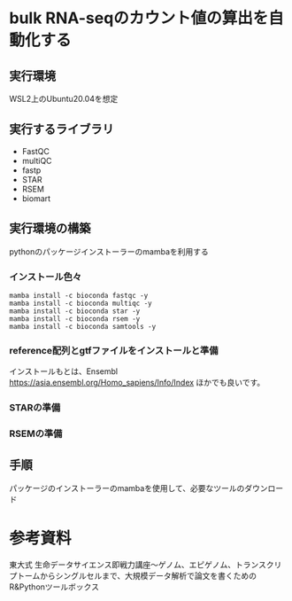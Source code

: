 # bulk RNA-seqのカウント値の算出を自動化する

## 実行環境
WSL2上のUbuntu20.04を想定

## 実行するライブラリ
- FastQC
- multiQC
- fastp
- STAR
- RSEM
- biomart

## 実行環境の構築
pythonのパッケージインストーラーのmambaを利用する
### インストール色々
```
mamba install -c bioconda fastqc -y
mamba install -c bioconda multiqc -y
mamba install -c bioconda star -y
mamba install -c bioconda rsem -y
mamba install -c bioconda samtools -y
```
### reference配列とgtfファイルをインストールと準備
インストールもとは、Ensembl https://asia.ensembl.org/Homo_sapiens/Info/Index
ほかでも良いです。


### STARの準備


### RSEMの準備


## 手順
パッケージのインストーラーのmambaを使用して、必要なツールのダウンロード


# 参考資料
東大式 生命データサイエンス即戦力講座〜ゲノム、エピゲノム、トランスクリプトームからシングルセルまで、大規模データ解析で論文を書くためのR&Pythonツールボックス
